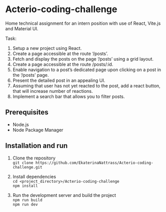 # Acterio-coding-challenge

Home technical assignment for an intern position with use of React, Vite.js and Material UI. 

Task:
1. Setup a new project using React.
2. Create a page accessible at the route ‘/posts’.
3. Fetch and display the posts on the page ‘/posts’ using a grid layout.
4. Create a page accessible at the route /posts/:id.
5. Enable navigation to a post’s dedicated page upon clicking on a post in the ‘/posts’ page.
6. Present the detailed post in an appealing UI.
7. Assuming that user has not yet reacted to the post, add a react button, that will increase number
of reactions.
8. Implement a search bar that allows you to filter posts.

## Prerequisites

- Node.js
- Node Package Manager

## Installation and run

1. Clone the repository  
`git clone https://github.com/EkaterinaNattrass/Acterio-coding-challenge.git`

2. Install dependencies  
`cd <project_directory>/Acterio-coding-challenge`  
`npm install`  

3. Run the development server and build the project  
`npm run build`  
`npm run dev`